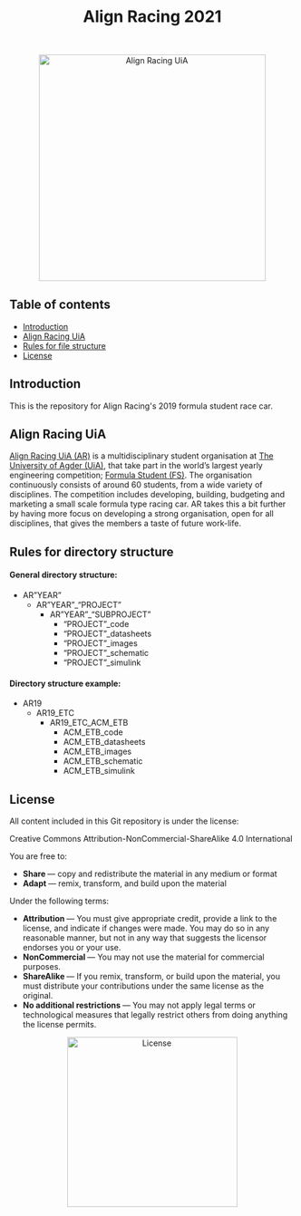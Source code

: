 <h1 align="center"> Align Racing 2021 </h1> <br>
<p align="center">
    <a href="http://www.alignracing.no/">
      <img alt="Align Racing UiA" title="Align Racing UiA" src="https://i.imgur.com/idweYeR.png" width="400">
    </a>
</p>

<!-- START doctoc generate TOC please keep comment here to allow auto update -->
<!-- DON'T EDIT THIS SECTION, INSTEAD RE-RUN doctoc TO UPDATE -->
## Table of contents

- [Introduction](#introduction)
- [Align Racing UiA](#alignracinguia)
- [Rules for file structure](#rulesforfilestructure)
- [License](#license)

<!-- END doctoc generated TOC please keep comment here to allow auto update -->

## Introduction

This is the repository for Align Racing's 2019 formula student race car.


## Align Racing UiA

<a href="http://www.alignracing.no/">Align Racing UiA (AR)</a> is a multidisciplinary student organisation at <a href="https://www.uia.no/">The University of Agder (UiA)</a>, that take part in the world’s largest yearly engineering competition; <a href="https://www.imeche.org/events/formula-student">Formula Student (FS)</a>. The organisation continuously consists of around 60 students, from a wide variety of disciplines. The competition includes developing, building, budgeting and marketing a small scale formula type racing car. AR takes this a bit further by having more focus on developing a strong organisation, open for all disciplines, that gives the members a taste of future work-life.

## Rules for directory structure
<h4>General directory structure:</h4>

* AR”YEAR”
    * AR”YEAR”_“PROJECT”
        - AR”YEAR”_“SUBPROJECT”
            - “PROJECT”_code
            - “PROJECT”_datasheets
            - “PROJECT”_images
            - “PROJECT”_schematic
            - “PROJECT”_simulink

<h4>Directory structure example:</h4>

* AR19
    * AR19_ETC
        - AR19_ETC_ACM_ETB
            - ACM_ETB_code
            - ACM_ETB_datasheets
            - ACM_ETB_images
            - ACM_ETB_schematic
            - ACM_ETB_simulink

## License
All content included in this Git repository is under the license:

Creative Commons Attribution-NonCommercial-ShareAlike 4.0 International

You are free to:
* <b> Share </b> — copy and redistribute the material in any medium or format
* <b> Adapt </b> — remix, transform, and build upon the material

Under the following terms:
* <b> Attribution </b> — You must give appropriate credit, provide a link to the license, and indicate if changes were made. You may do so in any reasonable manner, but not in any way that suggests the licensor endorses you or your use.
* <b> NonCommercial </b> — You may not use the material for commercial purposes.
* <b> ShareAlike </b> — If you remix, transform, or build upon the material, you must distribute your contributions under the same license as the original.
* <b> No additional restrictions </b> — You may not apply legal terms or technological measures that legally restrict others from doing anything the license permits.

<p align="center">
<img src="https://github.com/stianrognhaugen/AR19_ETC/blob/master/AR19_ETC_administratively/license/by-nc-sa-ccLicense.png"
     alt="License"
     width="300" />
</p>
